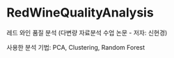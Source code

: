 # RedWineQualityAnalysis
레드 와인 품질 분석 (다변량 자료분석 수업 논문 - 저자: 신현경)

사용한 분석 기법: PCA, Clustering, Random Forest
